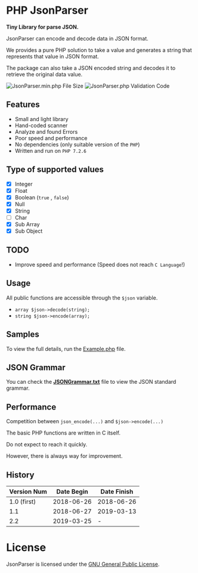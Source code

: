 # PHP JsonParser

**Tiny Library for parse JSON.**

JsonParser can encode and decode data in JSON format.

We provides a pure PHP solution to take a value and generates a string that represents that value in JSON format.

The package can also take a JSON encoded string and decodes it to retrieve the original data value.

![JsonParser.min.php File Size](https://img.shields.io/badge/Library%20Size-23.5%20KB-blue.svg) ![JsonParser.php Validation Code](https://img.shields.io/badge/Validation%20Code-No%20Error-green.svg)


## Features

- Small and light library
- Hand-coded scanner
- Analyze and found Errors
- Poor speed and performance
- No dependencies (only suitable version of the `PHP`)
- Written and run on `PHP 7.2.6`

## Type of supported values
  
- [x] Integer
- [x] Float
- [x] Boolean (`true` , `false`)
- [x] Null
- [x] String
- [ ] Char 
- [x] Sub Array
- [x] Sub Object

## TODO

- Improve speed and performance (Speed does not reach `C Language`!)
  
## Usage

All public functions are accessible through the `$json` variable.

- `array $json->decode(string);`
- `string $json->encode(array);`

## Samples

To view the full details, run the [Example.php](https://github.com/BaseMax/JsonParser/blob/master/Example.php) file.

## JSON Grammar

You can check the **[JSONGrammar.txt](https://github.com/BaseMax/JsonParser/blob/master/JSONGrammar.txt)** file to view the JSON standard grammar.


## Performance

Competition between `json_encode(...)` and `$json->encode(...)`


The basic PHP functions are written in C itself.

Do not expect to reach it quickly.

However, there is always way for improvement.


## History

| Version Num | Date Begin | Date Finish |
| ----------- | ---------- | ----------- |
| 1.0 (first) | 2018-06-26 | 2018-06-26 |
| 1.1 | 2018-06-27 | 2019-03-13 |
| 2.2 | 2019-03-25 | - |

# License

JsonParser is licensed under the [GNU General Public License](https://github.com/BaseMax/JsonParser/blob/master/LICENSE).
